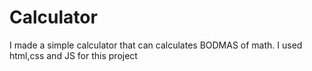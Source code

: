 # Calculator
I made a simple calculator that can calculates BODMAS of math. I used html,css and JS for this project
